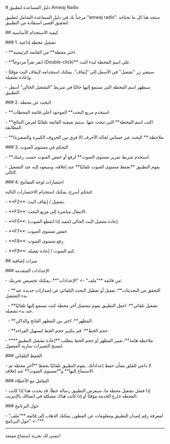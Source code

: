 \# دليل المساعدة لتطبيق Amwaj Radio



مرحباً بك في دليل المساعدة الشامل لتطبيق "amwaj radio". ستجد هنا كل ما تحتاجه لتحقيق أقصى استفادة من التطبيق.



\## كيفية الاستخدام الأساسية



\### 1. تشغيل محطة إذاعية

\- \*\*اختر محطة\*\* من القائمة الرئيسية.

\- \*\*انقر نقراً مزدوجاً (Double-click)\*\* على اسم المحطة لبدء البث.

\- سيتغير زر "تشغيل" في الأسفل إلى "إيقاف". يمكنك استخدامه لإيقاف البث مؤقتًا وإعادة تشغيله.

\- سيظهر اسم المحطة التي تستمع إليها حاليًا في شريط "التشغيل الحالي" أسفل التطبيق.



\### 2. البحث عن محطة

\- \*\*استخدم مربع البحث\*\* الموجود أعلى قائمة المحطات.

\- \*\*اكتب اسم المحطة\*\* التي تبحث عنها. ستتم تصفية القائمة تلقائيًا لعرض النتائج المطابقة.

\- \*\*ملاحظة:\*\* البحث غير حساس لحالة الأحرف (لا فرق بين الحروف الكبيرة والصغيرة).



\### 3. التحكم في مستوى الصوت

\- \*\*استخدم شريط تمرير مستوى الصوت\*\* لرفع أو خفض الصوت حسب رغبتك.

\- يقوم التطبيق \*\*بحفظ مستوى الصوت تلقائيًا\*\* عند إغلاقه، وسيعود إليه عند التشغيل التالي.



\### 4. اختصارات لوحة المفاتيح

لتحكم أسرع، يمكنك استخدام الاختصارات التالية:

\- \*\*F2\*\*: تشغيل / إيقاف البث.

\- \*\*F3\*\*: الانتقال مباشرة إلى مربع البحث.

\- \*\*F5\*\*: إعادة تشغيل البث الحالي (مفيد إذا انقطع الصوت).

\- \*\*F7\*\*: خفض مستوى الصوت.

\- \*\*F8\*\*: رفع مستوى الصوت.

\- \*\*F9\*\*: كتم الصوت / إعادة تفعيله.



\## ميزات إضافية



\### الإعدادات المتقدمة

\- من قائمة \*\*"ملف" -> "الإعدادات"\*\*، يمكنك تخصيص تجربتك:

&nbsp;   - \*\*التحقق من التحديثات\*\*: تفعيل أو تعطيل البحث التلقائي عن إصدارات جديدة عند بدء التشغيل.

&nbsp;   - \*\*تشغيل تلقائي\*\*: اجعل التطبيق يقوم بتشغيل آخر محطة كنت تستمع إليها تلقائيًا عند بدء تشغيله.

&nbsp;   - \*\*المظهر\*\*: اختر بين المظهر الفاتح والداكن.

&nbsp;   - \*\*حجم الخط\*\*: قم بتكبير حجم الخط لتسهيل القراءة.

\- \*\*ملاحظة هامة\*\*: تغيير المظهر أو حجم الخط يتطلب \*\*إعادة تشغيل التطبيق\*\* لتصبح التغييرات سارية المفعول.



\### الحفظ التلقائي

\- لا داعي للقلق بشأن حفظ إعداداتك. يقوم التطبيق تلقائيًا بحفظ \*\*آخر محطة تم الاستماع إليها\*\* و\*\*مستوى الصوت\*\* عند إغلاقه.



\### التعامل مع الأخطاء

\- إذا فشل تشغيل محطة ما، سيعرض التطبيق رسالة خطأ. قد يحدث هذا إذا كانت المحطة خارج الخدمة مؤقتًا أو إذا كانت هناك مشكلة في اتصالك بالإنترنت.



\### حول البرنامج

\- لمعرفة رقم إصدار التطبيق ومعلومات عن المطور، يمكنك الذهاب إلى قائمة \*\*"ملف" -> "حول البرنامج"\*\*.



---

نتمنى لك تجربة استماع ممتعة!


